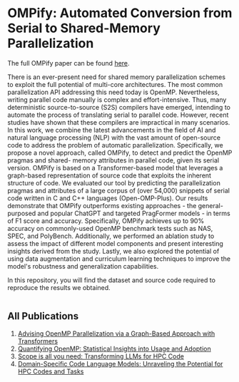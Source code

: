 # OMPify: Automated Conversion from Serial to Shared-Memory Parallelization

The full OMPify paper can be found [here](https://arxiv.org/abs/2305.11999).

There is an ever-present need for shared memory parallelization schemes to exploit the full potential of multi-core architectures.
The most common parallelization API addressing this need today is OpenMP. Nevertheless, writing parallel code manually is complex and
effort-intensive. Thus, many deterministic source-to-source (S2S) compilers have emerged, intending to automate the process of translating serial
to parallel code. However, recent studies have shown that these compilers are impractical in many scenarios. In this work, we combine the
latest advancements in the field of AI and natural language processing (NLP) with the vast amount of open-source code to address the problem
of automatic parallelization. Specifically, we propose a novel approach, called OMPify, to detect and predict the OpenMP pragmas and shared-
memory attributes in parallel code, given its serial version. OMPify is based on a Transformer-based model that leverages a graph-based representation of source code that exploits the inherent structure of code. We evaluated our tool by predicting the parallelization pragmas and attributes of a large corpus of (over 54,000) snippets of serial code written in C and C++ languages (Open-OMP-Plus). Our results demonstrate that OMPify outperforms existing approaches - the general-purposed and popular ChatGPT and targeted PragFormer models - in terms of F1 score and accuracy. Specifically, OMPify achieves up to 90% accuracy on commonly-used OpenMP benchmark tests such as NAS, SPEC, and PolyBench. Additionally, we performed an ablation study to assess the impact of different model components and present interesting insights derived from the study. Lastly, we also explored the potential of using data augmentation and curriculum learning techniques to improve the model's robustness and generalization capabilities.

In this repository,  you will find the dataset and source code required to reproduce the results we obtained.

<p align="center">
  <img src="https://github.com/talkad/MAANE/assets/48416212/5b1c5113-61b5-4785-a75b-008788219a50" alt=""/>
</p>

## All Publications
  1. [Advising OpenMP Parallelization via a Graph-Based Approach with Transformers
](https://arxiv.org/abs/2305.11999)
  2. [Quantifying OpenMP: Statistical Insights into Usage and Adoption](https://arxiv.org/abs/2308.08002)
  3. [Scope is all you need: Transforming LLMs for HPC Code](https://arxiv.org/abs/2308.09440)
  4. [Domain-Specific Code Language Models: Unraveling the Potential for HPC Codes and Tasks]()

